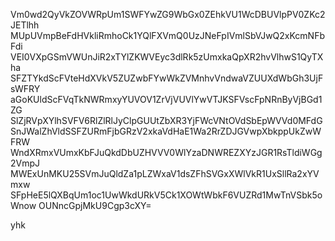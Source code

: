 Vm0wd2QyVkZOVWRpUm1SWFYwZG9WbGx0ZEhkVU1WcDBUVlpPV0ZKc2JETlhh
MUpUVmpBeFdHVkliRmhoCk1YQlFXVmQ0UzJNeFpIVmlSbVJwQ2xKcmNFbFdi
VEI0VXpGSmVWUnJiR2xTYlZKWVEyc3dlRk5zUmxkaQpXR2hvVlhwS1QyTXha
SFZTYkdScFVteHdXVkV5ZUZwbFYwWkZVMnhvVndwaVZUUXdWbGh3UjFsWFRY
aGoKUldScFVqTkNWRmxyYUVOV1ZrVjVUVlYwVTJKSFVscFpNRnByVjBGd1ZG
SlZjRVpXYlhSVFV6RlZlRlJyClpGUUtZbXR3YjFWcVNtOVdSbEpWVVd0MFdG
SnJWalZhVldSSFZURmFjbGRzV2xkaVdHaE1Wa2RrZDJGVwpXbkppUkZwWFRW
WndXRmxVUmxKbFJuQkdDbUZHVVV0WlYzaDNWREZXYzJGR1RsTldiWGg2VmpJ
MWExUnMKU25SVmJuQldZa1pLZWxaV1dsZFhSVGxXWlVkR1UxSllRa2xYVmxw
SFpHeE5lQXBqUm1oc1UwWkdURkV5Ck1XOWtWbkF6VUZRd1MwTnVSbk5oWnow
OUNncGpjMkU9Cgp3cXY=

yhk